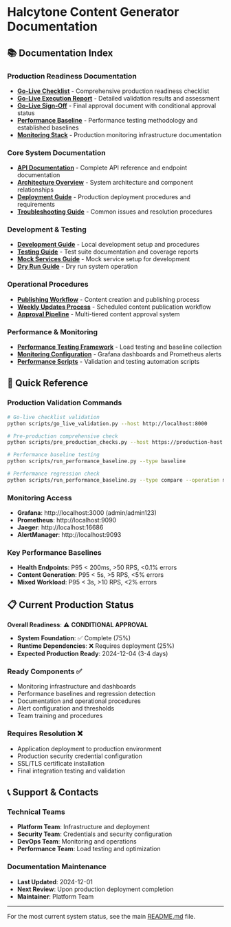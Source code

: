 # Halcytone Content Generator Documentation

## 📚 Documentation Index

### Production Readiness Documentation
- **[Go-Live Checklist](go-live-checklist.md)** - Comprehensive production readiness checklist
- **[Go-Live Execution Report](go-live-execution-report.md)** - Detailed validation results and assessment
- **[Go-Live Sign-Off](go-live-sign-off.md)** - Final approval document with conditional approval status
- **[Performance Baseline](performance-baseline.md)** - Performance testing methodology and established baselines
- **[Monitoring Stack](monitoring-stack.md)** - Production monitoring infrastructure documentation

### Core System Documentation
- **[API Documentation](api.md)** - Complete API reference and endpoint documentation
- **[Architecture Overview](architecture.md)** - System architecture and component relationships
- **[Deployment Guide](deployment.md)** - Production deployment procedures and requirements
- **[Troubleshooting Guide](troubleshooting.md)** - Common issues and resolution procedures

### Development & Testing
- **[Development Guide](development.md)** - Local development setup and procedures
- **[Testing Guide](testing.md)** - Test suite documentation and coverage reports
- **[Mock Services Guide](mock-services-guide.md)** - Mock service setup for development
- **[Dry Run Guide](dry-run-guide.md)** - Dry run system operation

### Operational Procedures
- **[Publishing Workflow](publishing-workflow.md)** - Content creation and publishing process
- **[Weekly Updates Process](weekly-updates-process.md)** - Scheduled content publication workflow
- **[Approval Pipeline](approval-pipeline.md)** - Multi-tiered content approval system

### Performance & Monitoring
- **[Performance Testing Framework](../performance/README.md)** - Load testing and baseline collection
- **[Monitoring Configuration](../monitoring/)** - Grafana dashboards and Prometheus alerts
- **[Performance Scripts](../scripts/)** - Validation and testing automation scripts

## 🎯 Quick Reference

### Production Validation Commands
```bash
# Go-live checklist validation
python scripts/go_live_validation.py --host http://localhost:8000

# Pre-production comprehensive check
python scripts/pre_production_checks.py --host https://production-host --environment production

# Performance baseline testing
python scripts/run_performance_baseline.py --type baseline

# Performance regression check
python scripts/run_performance_baseline.py --type compare --operation mixed_workload_baseline
```

### Monitoring Access
- **Grafana**: http://localhost:3000 (admin/admin123)
- **Prometheus**: http://localhost:9090
- **Jaeger**: http://localhost:16686
- **AlertManager**: http://localhost:9093

### Key Performance Baselines
- **Health Endpoints**: P95 < 200ms, >50 RPS, <0.1% errors
- **Content Generation**: P95 < 5s, >5 RPS, <5% errors
- **Mixed Workload**: P95 < 3s, >10 RPS, <2% errors

## 📋 Current Production Status

**Overall Readiness**: ⚠️ **CONDITIONAL APPROVAL**
- **System Foundation**: ✅ Complete (75%)
- **Runtime Dependencies**: ❌ Requires deployment (25%)
- **Expected Production Ready**: 2024-12-04 (3-4 days)

### Ready Components ✅
- Monitoring infrastructure and dashboards
- Performance baselines and regression detection
- Documentation and operational procedures
- Alert configuration and thresholds
- Team training and procedures

### Requires Resolution ❌
- Application deployment to production environment
- Production security credential configuration
- SSL/TLS certificate installation
- Final integration testing and validation

## 📞 Support & Contacts

### Technical Teams
- **Platform Team**: Infrastructure and deployment
- **Security Team**: Credentials and security configuration
- **DevOps Team**: Monitoring and operations
- **Performance Team**: Load testing and optimization

### Documentation Maintenance
- **Last Updated**: 2024-12-01
- **Next Review**: Upon production deployment completion
- **Maintainer**: Platform Team

---

For the most current system status, see the main [README.md](../README.md) file.
